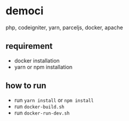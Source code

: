 # democi
php, codeigniter, yarn, parceljs, docker, apache

## requirement
- docker installation
- yarn or npm installation

## how to run
- run `yarn install` or `npm install`
- run `docker-build.sh`
- run `docker-run-dev.sh`
